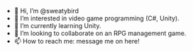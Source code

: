 - 👋 Hi, I’m @sweatybird
- 👀 I’m interested in video game programming (C#, Unity).
- 🌱 I’m currently learning Unity.
- 💞️ I’m looking to collaborate on an RPG management game.
- 📫 How to reach me: message me on here!
